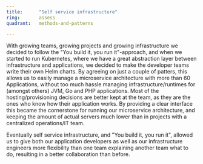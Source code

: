 ```yaml
---
title:      "Self service infrastructure"
ring:       assess
quadrant:   methods-and-patterns

---
```


With growing teams, growing projects and growing infrastructure we decided to follow the "You build it, you run it"-approach, and when we started to run Kubernetes, where we have a great abstraction layer between infrastructure and applications, we decided to make the developer teams write their own Helm charts.
By agreeing on just a couple of patters, this allows us to easily manage a microservice architecture with more than 60 Applications, without too much hassle managing infrastructure/runtimes for (amongst others) JVM, Go and PHP applications.
Most of the hosting/provisioning decisions are better kept at the team, as they are the ones who know how their application works. By providing a clear interface this became the cornerstone for running our microservice architecture, and keeping the amount of actual servers much lower than in projects with a centralized operations/IT team.

Eventually self service infrastructure, and "You build it, you run it", allowed us to give both our application developers as well as our infrastructure engineers more flexibility than one team explaining another team what to do, resulting in a better collaboration than before.
